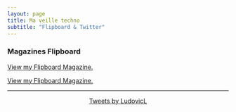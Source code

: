 ```yaml
---
layout: page
title: Ma veille techno
subtitle: "Flipboard & Twitter"
---
```


### Magazines Flipboard
<div>
<a data-flip-widget="mag" href="https://flipboard.com/@ludovicl/d%C3%A9veloppement-logiciel-et-ops-hu7hk231y">View my Flipboard Magazine.</a>
  <script src="https://cdn.flipboard.com/web/buttons/js/flbuttons.min.js" type="text/javascript"></script>

<a data-flip-widget="mag" href="https://flipboard.com/@ludovicl/veille-technologique-g%C3%A9n%C3%A9raliste-cgilddkpy">View my Flipboard Magazine.</a>
  <script src="https://cdn.flipboard.com/web/buttons/js/flbuttons.min.js" type="text/javascript"></script>
</div>
<hr>
<center>
<a class="twitter-timeline" data-width="600" href="https://twitter.com/LudovicL?ref_src=twsrc%5Etfw">Tweets by LudovicL</a> <script async src="https://platform.twitter.com/widgets.js" charset="utf-8"></script>
</center>




